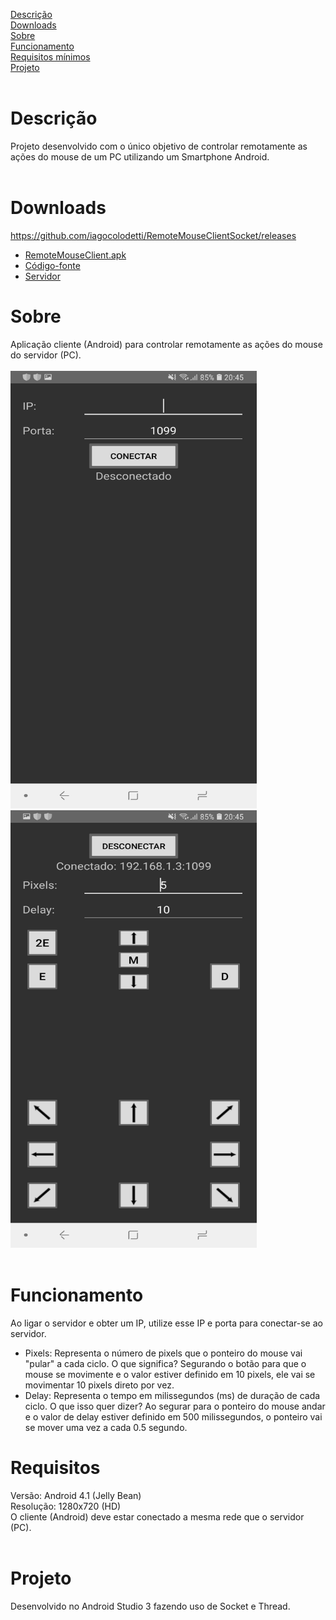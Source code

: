 [Descrição](https://github.com/iagocolodetti/RemoteMouseClientSocket/blob/master/README.md#descri%C3%A7%C3%A3o "Descrição")
<br>
[Downloads](https://github.com/iagocolodetti/RemoteMouseClientSocket/blob/master/README.md#downloads "Downloads")
<br>
[Sobre](https://github.com/iagocolodetti/RemoteMouseClientSocket/blob/master/README.md#sobre "Sobre")
<br>
[Funcionamento](https://github.com/iagocolodetti/RemoteMouseClientSocket/blob/master/README.md#funcionamento "Funcionamento")
<br>
[Requisitos mínimos](https://github.com/iagocolodetti/RemoteMouseClientSocket/blob/master/README.md#requisitos "Requisitos mínimos")
<br>
[Projeto](https://github.com/iagocolodetti/RemoteMouseClientSocket/blob/master/README.md#projeto "Projeto")
<br>
<br>
# Descrição
Projeto desenvolvido com o único objetivo de controlar remotamente as ações do mouse de um PC utilizando um Smartphone Android.
<br>
<br>
# Downloads
https://github.com/iagocolodetti/RemoteMouseClientSocket/releases
* [RemoteMouseClient.apk](https://github.com/iagocolodetti/RemoteMouseClientSocket/releases/download/v1.0.1/RemoteMouseClient.apk "RemoteMouseClient.apk")
* [Código-fonte](https://github.com/iagocolodetti/RemoteMouseClientSocket/archive/v1.0.1.zip "v1.0.1.zip")
* [Servidor](https://github.com/iagocolodetti/RemoteMouseServerSocket/blob/master/README.md#downloads "RemoteMouseServerSocket#Downloads")
# Sobre
Aplicação cliente (Android) para controlar remotamente as ações do mouse do servidor (PC).
<br>
<br>
<img src="https://github.com/iagocolodetti/imagens/blob/master/rmcsocket1.jpg" alt="RemoteMouseClient OFF" height="700" width="394">
<img src="https://github.com/iagocolodetti/imagens/blob/master/rmcsocket2.jpg" alt="RemoteMouseClient ON" height="700" width="394">
<br>
<br>
# Funcionamento
Ao ligar o servidor e obter um IP, utilize esse IP e porta para conectar-se ao servidor.
- Pixels: Representa o número de pixels que o ponteiro do mouse vai "pular" a cada ciclo. O que significa? Segurando o botão para que o mouse se movimente e o valor estiver definido em 10 pixels, ele vai se movimentar 10 pixels direto por vez.
- Delay: Representa o tempo em milissegundos (ms) de duração de cada ciclo. O que isso quer dizer? Ao segurar para o ponteiro do mouse andar e o valor de delay estiver definido em 500 milissegundos, o ponteiro vai se mover uma vez a cada 0.5 segundo.

# Requisitos
Versão: Android 4.1 (Jelly Bean)
<br>
Resolução: 1280x720 (HD)
<br>
O cliente (Android) deve estar conectado a mesma rede que o servidor (PC).
<br>
<br>
# Projeto
Desenvolvido no Android Studio 3 fazendo uso de Socket e Thread.
